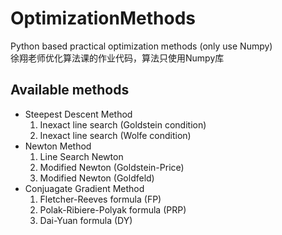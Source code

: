 # OptimizationMethods
Python based practical optimization methods (only use Numpy)  
徐翔老师优化算法课的作业代码，算法只使用Numpy库

## Available methods
- Steepest Descent Method  
  1. Inexact line search (Goldstein condition)
  2. Inexact line search (Wolfe condition)
- Newton Method  
  1. Line Search Newton
  2. Modified Newton (Goldstein-Price)
  3. Modified Newton (Goldfeld)
- Conjuagate Gradient Method
  1. Fletcher-Reeves formula (FP)
  2. Polak-Ribiere-Polyak formula (PRP)
  3. Dai-Yuan formula (DY)
